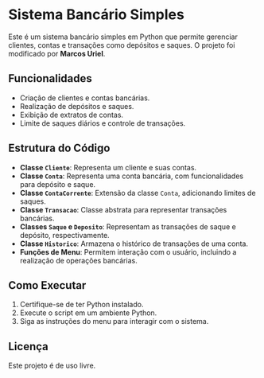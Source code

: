 # Sistema Bancário Simples

Este é um sistema bancário simples em Python que permite gerenciar clientes, contas e transações como depósitos e saques. O projeto foi modificado por **Marcos Uriel**.

## Funcionalidades

- Criação de clientes e contas bancárias.
- Realização de depósitos e saques.
- Exibição de extratos de contas.
- Limite de saques diários e controle de transações.

## Estrutura do Código

- **Classe `Cliente`**: Representa um cliente e suas contas.
- **Classe `Conta`**: Representa uma conta bancária, com funcionalidades para depósito e saque.
- **Classe `ContaCorrente`**: Extensão da classe `Conta`, adicionando limites de saques.
- **Classe `Transacao`**: Classe abstrata para representar transações bancárias.
- **Classes `Saque` e `Deposito`**: Representam as transações de saque e depósito, respectivamente.
- **Classe `Historico`**: Armazena o histórico de transações de uma conta.
- **Funções de Menu**: Permitem interação com o usuário, incluindo a realização de operações bancárias.

## Como Executar

1. Certifique-se de ter Python instalado.
2. Execute o script em um ambiente Python.
3. Siga as instruções do menu para interagir com o sistema.

## Licença

Este projeto é de uso livre.




